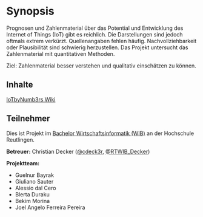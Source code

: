 # Synopsis

Prognosen und Zahlenmaterial über das Potential und Entwicklung des Internet of Things (IoT) gibt es reichlich. 
Die Darstellungen sind jedoch oftmals extrem verkürzt. Quellenangaben fehlen häufig.
Nachvollziehbarkeit oder Plausibilität sind schwierig herzustellen. Das Projekt untersucht das Zahlenmaterial 
mit quantitativen Methoden. 

Ziel: Zahlenmaterial besser verstehen und qualitativ einschätzen zu können.

## Inhalte

[IoTbyNumb3rs Wiki](https://github.com/cdeck3r/IoTbyNumb3rs/wiki)

## Teilnehmer

Dies ist Projekt im [Bachelor Wirtschaftsinformatik (WIB)](http://www.inf.reutlingen-university.de/studium/bachelor/wirtschaftsinformatik/)
an der Hochschule Reutlingen.

**Betreuer:** Christian Decker ([@cdeck3r](https://twitter.com/cdeck3r), [@RTWIB_Decker](https://twitter.com/rtwib_decker))

**Projektteam:**

* Guelnur Bayrak
* Giuliano Sauter
* Alessio dal Cero
* Blerta Duraku
* Bekim Morina
* Joel Angelo Ferreira Pereira
